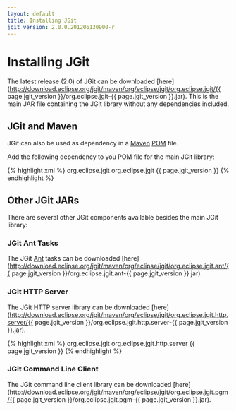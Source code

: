 ```yaml
---
layout: default
title: Installing JGit
jgit_version: 2.0.0.201206130900-r
---
```


# Installing JGit

The latest release (2.0) of JGit can be downloaded [here](http://download.eclipse.org/jgit/maven/org/eclipse/jgit/org.eclipse.jgit/{{ page.jgit_version }}/org.eclipse.jgit-{{ page.jgit_version }}.jar).
This is the main JAR file containing the JGit library without any dependencies included.
## JGit and Maven

JGit can also be used as dependency in a [Maven](http://maven.apache.org/) [POM](http://maven.apache.org/pom.html) file.

Add the following dependency to you POM file for the main JGit library:

{% highlight xml %}
<dependency>
  <groupId>org.eclipse.jgit</groupId>
  <artifactId>org.eclipse.jgit</artifactId>
  <version>{{ page.jgit_version }}</version>
</dependency>
{% endhighlight %}

## Other JGit JARs

There are several other JGit components available besides the main JGit library:

### JGit Ant Tasks

The JGit [Ant](http://ant.apache.org/) tasks can be downloaded [here](http://download.eclipse.org/jgit/maven/org/eclipse/jgit/org.eclipse.jgit.ant/{{ page.jgit_version }}/org.eclipse.jgit.ant-{{ page.jgit_version }}.jar).

### JGit HTTP Server

The JGit HTTP server library can be downloaded [here](http://download.eclipse.org/jgit/maven/org/eclipse/jgit/org.eclipse.jgit.http.server/{{ page.jgit_version }}/org.eclipse.jgit.http.server-{{ page.jgit_version }}.jar).

{% highlight xml %}
<dependency>
  <groupId>org.eclipse.jgit</groupId>
  <artifactId>org.eclipse.jgit.http.server</artifactId>
  <version>{{ page.jgit_version }}</version>
</dependency>
{% endhighlight %}

### JGit Command Line Client

The JGit command line client library can be downloaded [here](http://download.eclipse.org/jgit/maven/org/eclipse/jgit/org.eclipse.jgit.pgm/{{ page.jgit_version }}/org.eclipse.jgit.pgm-{{ page.jgit_version }}.jar).
